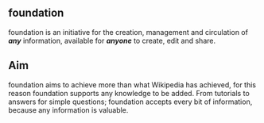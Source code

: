 ## foundation

foundation is an initiative for the creation, management and circulation of ***any*** information, available for ***anyone*** to create, edit and share.

## Aim

foundation aims to achieve more than what Wikipedia has achieved, for this reason foundation supports any knowledge to be added. From tutorials to answers for simple questions; foundation accepts every bit of information, because any information is valuable.
